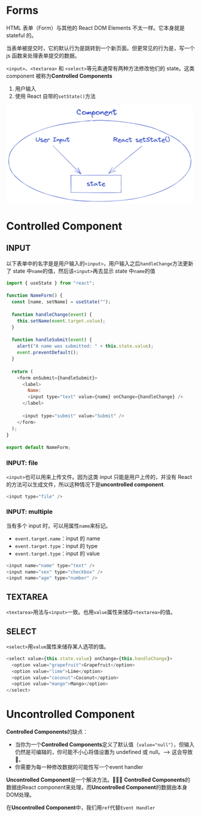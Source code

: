 # Forms

HTML 表单（Form）与其他的 React DOM Elements 不太一样。它本身就是 stateful 的。

当表单被提交时，它的默认行为是跳转到一个新页面。但更常见的行为是，写一个 js 函数来处理表单提交的数据。

`<input>`、`<textarea>` 和 `<select>`等元素通常有两种方法修改他们的 state。这类 component 被称为**Controlled Components**

1. 用户输入
2. 使用 React 自带的`setState()`方法

<img src="../assets/state.png" width="500">

# Controlled Component

## INPUT

以下表单中的名字是是用户输入的`<input>`，用户输入之后`handleChange`方法更新了 state 中`name`的值，然后该`<input>`再去显示 state 中`name`的值

```js
import { useState } from "react";

function NameForm() {
  const [name, setName] = useState("");

  function handleChange(event) {
    this.setName(event.target.value);
  }

  function handleSubmit(event) {
    alert("A name was submitted: " + this.state.value);
    event.preventDefault();
  }

  return (
    <form onSubmit={handleSubmit}>
      <label>
        Name:
        <input type="text" value={name} onChange={handleChange} />
      </label>

      <input type="submit" value="Submit" />
    </form>
  );
}

export default NameForm;
```

### INPUT: file

`<input>`也可以用来上传文件。因为这类 input 只能是用户上传的，并没有 React 的方法可以生成文件，所以这种情况下是**uncontrolled component**.

```js
<input type="file" />
```

### INPUT: multiple

当有多个 input 时，可以用属性`name`来标记。

- `event.target.name`：input 的 name
- `event.target.type`：input 的 type
- `event.target.type`：input 的 value

```js
<input name="name" type="text" />
<input name="sex" type="checkbox" />
<input name="age" type="number" />

```

## TEXTAREA

`<textarea>`用法与`<input>`一致。也用`value`属性来储存`<textarea>`的值。

## SELECT

`<select>`用`value`属性来储存某人选项的值。

```js
<select value={this.state.value} onChange={this.handleChange}>
  <option value="grapefruit">Grapefruit</option>
  <option value="lime">Lime</option>
  <option value="coconut">Coconut</option>
  <option value="mango">Mango</option>
</select>
```



# Uncontrolled Component
**Controlled Components**的缺点：
- 当你为一个**Controlled Components**定义了默认值（`value="null"`），但输入仍然是可编辑的，你可能不小心将值设置为 undefined 或 null。--> 这会导致🐞。
- 你需要为每一种修改数据的可能性写一个event handler

**Uncontrolled Component**是一个解决方法。🥸🥸🥸
**Controlled Components**的数据由React component来处理，而**Uncontrolled Component**的数据由本身DOM处理。

在**Uncontrolled Component**中，我们用`ref`代替`Event Handler`